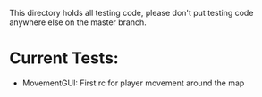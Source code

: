 This directory holds all testing code, please don't put testing code anywhere else on the master branch.

# Current Tests:
- MovementGUI: First rc for player movement around the map

